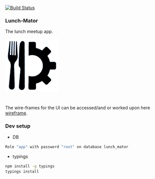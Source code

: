 [![Build Status](https://travis-ci.org/SadatAnwar/lunch-mator.svg?branch=master)](https://travis-ci.org/SadatAnwar/lunch-mator)
### Lunch-Mator
The lunch meetup app. 

![lunch-mator](/public/images/lunchmator.jpg)

# 
The wire-frames for the UI can be accessed/and or worked upon here [wireframe](https://wireframe.cc/dQkepa). 

### Dev setup
* DB
```bash
Role "app" with password "root" on database lunch_mator
```
* typings
```bash
npm install -g typings
typings install
```
